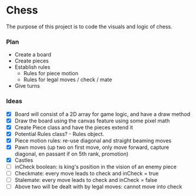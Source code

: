 # Chess
The purpose of this project is to code the visuals and logic of chess.

### Plan
* Create a board
* Create pieces
* Establish rules
  * Rules for piece motion
  * Rules for legal moves / check / mate
* Give turns

### Ideas
- [X] Board will consist of a 2D array for game logic, and have a draw method
- [X] Draw the board using the canvas feature using some pixel math
- [X] Create Piece class and have the pieces extend it
- [X] Potential Rules class? - Rules object.
- [X] Piece motion rules: re-use diagonal and straight beaming moves
- [X] Pawn moves (up two on first move, only move forward, capture diagonal, en passant if on 5th rank, promotion)
- [X] Castles
- [ ] inCheck boolean: is king's position in the vision of an enemy piece
- [ ] Checkmate: every move leads to check and inCheck = true
- [ ] Stalemate: every move leads to check and inCheck = false
- [ ] Above two will be dealt with by legal moves: cannot move into check
